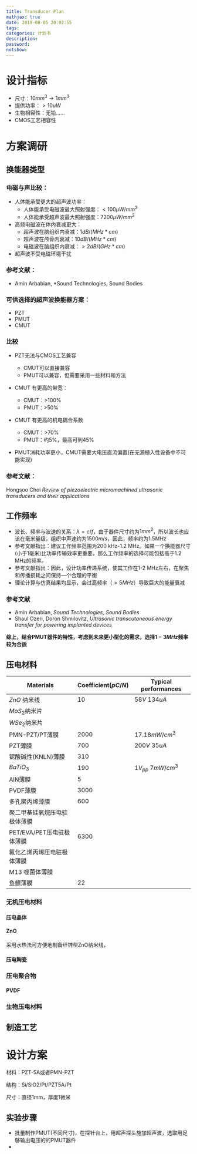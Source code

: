 ```yaml
---
title: Transducer Plan
mathjax: true
date: 2019-08-05 20:02:55
tags:
categories: 计划书
description: 
password:
notshow: 
---
```


<!-- more -->

# 设计指标

- 尺寸：$10mm^3 \to 1mm^3$
- 提供功率：$>10uW$
- 生物相容性：无铅……
- CMOS工艺相容性



# 方案调研

## 换能器类型

### 电磁与声比较：

- 人体能承受更大的超声波功率：
  - 人体能承受电磁波最大照射强度：$<100\mu W/mm^2$
  - 人体能承受超声波最大照射强度：$7200\mu W/mm^2$
- 高频电磁波在体内衰减更大：
  - 超声波在脑组织内衰减：$1dB/(MHz*cm)$
  - 超声波在颅骨内衰减：$10dB/(MHz*cm)$
  - 电磁波在脑组织内衰减：$>2dB/(GHz*cm)$
- 超声波不受电磁环境干扰

### 参考文献：

- Amin Arbabian, *Sound Technologies, Sound Bodies





### 可供选择的超声波换能器方案：

- PZT
- PMUT
- CMUT

### 比较

- PZT无法与CMOS工艺兼容
  - CMUT可以直接兼容
  - PMUT可以兼容，但需要采用一些材料和方法

- CMUT 有更高的带宽：
  - CMUT：>100%
  - PMUT：>50%
- CMUT 有更高的机电耦合系数
  - CMUT：>70%
  - PMUT：约5%，最高可到45%
- PMUT消耗功率更小，CMUT需要大电压直流偏置(在无源植入性设备中不可能实现)

### 参考文献：

Hongsoo Choi *Review of piezoelectric micromachined ultrasonic transducers and their applications*



## 工作频率

- 波长、频率与波速的关系：$\lambda=c/f$，由于器件尺寸约为$1mm^2$，所以波长也应该在毫米量级，组织中声速约为$1500m/s$，因此，频率约为$1.5MHz$
- 参考文献指出：建议工作频率范围为200 kHz-1.2 MHz。如果一个换能器尺寸(小于1毫米)比功率传输效率更重要，那么工作频率的选择可能包括高于1.2 MHz的频率。
- 参考文献指出：因此，设计功率传递系统，使其工作在1-2 MHz左右，在聚焦和传播损耗之间保持一个合理的平衡
- 理论计算与仿真结果均显示，会过高频率（$>5MHz$）导致巨大的能量衰减

### 参考文献

- Amin Arbabian, *Sound Technologies, Sound Bodies*
- Shaul Ozeri, Doron Shmilovitz, *Ultrasonic transcutaneous energy transfer for powering implanted devices*

**综上，结合PMUT器件的特性，考虑到未来更小型化的需求，选择$1-3MHz$频率较为合适**



## 压电材料

| Materials                   | Coefficient($pC/N$) | Typical performances |
| --------------------------- | ----------- | -------------------- |
| $ZnO$ 纳米线                | 10 | $58V$   $134uA$ |
| $MoS_2$纳米片               |  |  |
| $WSe_2$纳米片               |             |                      |
| PMN-PZT/PT薄膜              | 2000 | $17.18mW/cm^3$ |
| PZT薄膜                     | 700 | $200V$  $35uA$ |
| 铌酸碱性(KNLN)薄膜 | 310 |                      |
| $BaTiO_3$ | 190 | $1V_{pp}$    $7 mW/cm^3$ |
| AlN薄膜                     | 5 |                      |
| PVDF薄膜                    | 3000 |                      |
| 多孔聚丙烯薄膜              | 600 |                      |
| 聚二甲基硅氧烷压电驻极体薄膜  |             |                      |
| PET/EVA/PET压电驻极体薄膜           | 6300 |                      |
| 氟化乙烯丙烯压电驻极体薄膜     |             |                      |
| M13 噬菌体薄膜                |             |                      |
| 鱼鳔薄膜                      | 22 |                      |



### 无机压电材料

#### 压电晶体

#### ZnO

采用水热法可方便地制备纤锌型ZnO纳米线，

#### 压电陶瓷



### 压电聚合物

#### PVDF



### 生物压电材料





## 制造工艺



# 设计方案

材料：PZT-5A或者PMN-PZT

结构：Si/SiO2/Pt/PZT5A/Pt

尺寸：直径1mm，厚度1微米

## 实验步骤

- 批量制作PMUT(不同尺寸)，在探针台上，用超声探头施加超声波，选取用足够输出电压的的PMUT器件
- 

